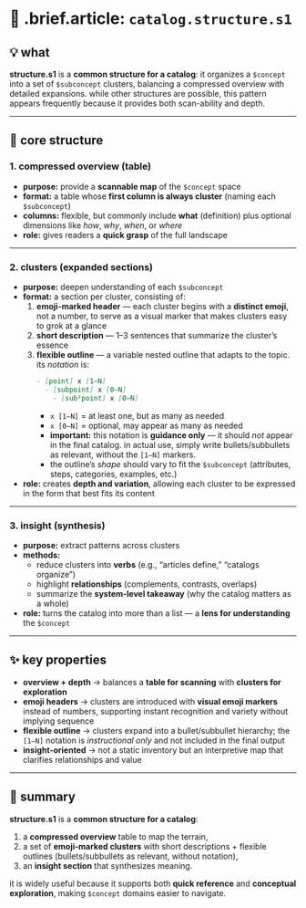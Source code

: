 # 🧩 .brief.article: `catalog.structure.s1`

## 💡 what
**structure.s1** is a **common structure for a catalog**: it organizes a `$concept` into a set of `$subconcept` clusters, balancing a compressed overview with detailed expansions. while other structures are possible, this pattern appears frequently because it provides both scan-ability and depth.

---

## 🧱 core structure

### 1. **compressed overview (table)**
- **purpose:** provide a **scannable map** of the `$concept` space
- **format:** a table whose **first column is always cluster** (naming each `$subconcept`)
- **columns:** flexible, but commonly include **what** (definition) plus optional dimensions like *how*, *why*, *when*, or *where*
- **role:** gives readers a **quick grasp** of the full landscape

---

### 2. **clusters (expanded sections)**
- **purpose:** deepen understanding of each `$subconcept`
- **format:** a section per cluster, consisting of:
  1. **emoji-marked header** — each cluster begins with a **distinct emoji**, not a number, to serve as a visual marker that makes clusters easy to grok at a glance
  2. **short description** — 1–3 sentences that summarize the cluster’s essence
  3. **flexible outline** — a variable nested outline that adapts to the topic. its *notation* is:
     ```md
     - [point] x [1–N]
       - [subpoint] x [0–N]
         - [sub²point] x [0–N]
     ```
     - `x [1–N]` = at least one, but as many as needed
     - `x [0–N]` = optional, may appear as many as needed
     - **important:** this notation is **guidance only** — it should *not* appear in the final catalog. in actual use, simply write bullets/subbullets as relevant, without the `[1–N]` markers.
     - the outline’s *shape* should vary to fit the `$subconcept` (attributes, steps, categories, examples, etc.)
- **role:** creates **depth and variation**, allowing each cluster to be expressed in the form that best fits its content

---

### 3. **insight (synthesis)**
- **purpose:** extract patterns across clusters
- **methods:**
  - reduce clusters into **verbs** (e.g., “articles define,” “catalogs organize”)
  - highlight **relationships** (complements, contrasts, overlaps)
  - summarize the **system-level takeaway** (why the catalog matters as a whole)
- **role:** turns the catalog into more than a list — a **lens for understanding** the `$concept`

---

## ✨ key properties
- **overview + depth** → balances a **table for scanning** with **clusters for exploration**
- **emoji headers** → clusters are introduced with **visual emoji markers** instead of numbers, supporting instant recognition and variety without implying sequence
- **flexible outline** → clusters expand into a bullet/subbullet hierarchy; the `[1–N]` notation is *instructional only* and not included in the final output
- **insight-oriented** → not a static inventory but an interpretive map that clarifies relationships and value

---

## 🧩 summary
**structure.s1** is a **common structure for a catalog**:
1. a **compressed overview** table to map the terrain,
2. a set of **emoji-marked clusters** with short descriptions + flexible outlines (bullets/subbullets as relevant, without notation),
3. an **insight section** that synthesizes meaning.

it is widely useful because it supports both **quick reference** and **conceptual exploration**, making `$concept` domains easier to navigate.
